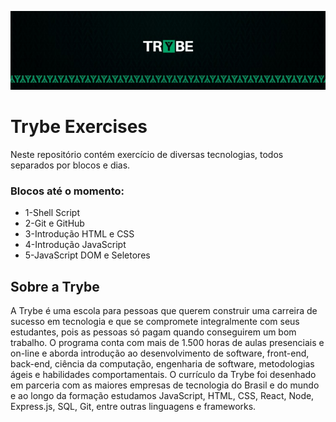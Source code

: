 ![Banner da Trybe](./trybe-banner.jpeg)

# Trybe Exercises

Neste repositório contém exercício de diversas tecnologias, todos separados por blocos e dias.

### Blocos até o momento:

* 1-Shell Script
* 2-Git e GitHub
* 3-Introdução HTML e CSS
* 4-Introdução JavaScript
* 5-JavaScript DOM e Seletores

## Sobre a Trybe

A Trybe é uma escola para pessoas que querem construir uma carreira de sucesso em tecnologia e que se compromete integralmente com seus estudantes, pois as pessoas só pagam quando conseguirem um bom trabalho.
O programa conta com mais de 1.500 horas de aulas presenciais e on-line e aborda introdução ao desenvolvimento de software, front-end, back-end, ciência da computação, engenharia de software, metodologias ágeis e habilidades comportamentais.
O currículo da Trybe foi desenhado em parceria com as maiores empresas de tecnologia do Brasil e do mundo e ao longo da formação estudamos JavaScript, HTML, CSS, React, Node, Express.js, SQL, Git, entre outras linguagens e frameworks.